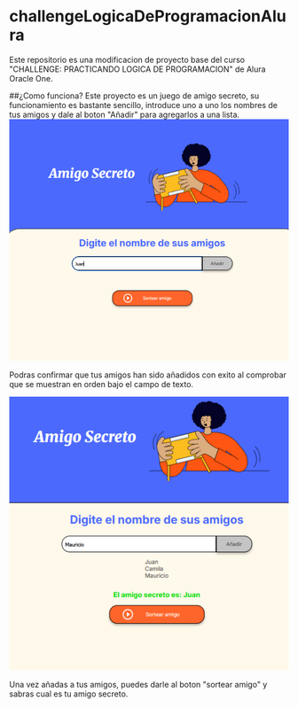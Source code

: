 # challengeLogicaDeProgramacionAlura

Este repositorio es una modificacion de proyecto base del curso "CHALLENGE: PRACTICANDO LOGICA DE PROGRAMACION" de Alura Oracle One.

##¿Como funciona?
Este proyecto es un juego de amigo secreto, su funcionamiento es bastante sencillo, introduce uno a uno los nombres de tus amigos y dale al boton "Añadir" para agregarlos a una lista.
![](./Images/Screen1.png)

Podras confirmar que tus amigos han sido añadidos con exito al comprobar que se muestran en orden bajo el campo de texto.

![](./Images/Screen2.png)

Una vez añadas a tus amigos, puedes darle al boton "sortear amigo" y sabras cual es tu amigo secreto.
